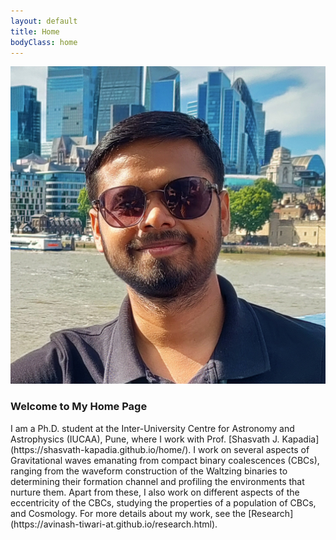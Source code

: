 ```yaml
---
layout: default
title: Home
bodyClass: home
---
```


<div class="home-container">
  <img src="./pic2.jpg" alt="Profile Picture" class="profile-pic">
  
  <div class="home-text">
    <h3>Welcome to My Home Page</h3>
    <p>
      I am a Ph.D. student at the Inter-University Centre for Astronomy and Astrophysics (IUCAA), Pune, where I work with Prof. [Shasvath J. Kapadia](https://shasvath-kapadia.github.io/home/). I work on several aspects of Gravitational waves emanating from compact binary coalescences (CBCs), ranging from the waveform construction of the Waltzing binaries to determining their formation channel and profiling the environments that nurture them. Apart from these, I also work on different aspects of the eccentricity of the CBCs, studying the properties of a population of CBCs, and Cosmology. For more details about my work, see the [Research](https://avinash-tiwari-at.github.io/research.html).
    </p>
  </div>
</div>
